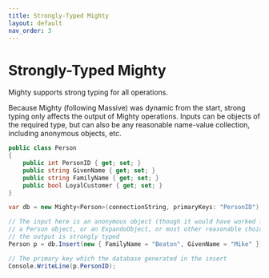 ```yaml
---
title: Strongly-Typed Mighty
layout: default
nav_order: 3
---
```


# Strongly-Typed Mighty

Mighty supports strong typing for all operations.

Because Mighty (following Massive) was dynamic from the start, strong typing only affects the output of Mighty operations. Inputs can be objects of the required type, but can also be any reasonable name-value collection, including anonymous objects, etc.

```c#
public class Person
{
	public int PersonID { get; set; }
	public string GivenName { get; set; }
	public string FamilyName { get; set; }
	public bool LoyalCustomer { get; set; }
}

var db = new Mighty<Person>(connectionString, primaryKeys: "PersonID");

// The input here is an anonymous object (though it would have worked fine with
// a Person object, or an ExpandoObject, or most other reasonable choices),
// the output is strongly typed
Person p = db.Insert(new { FamilyName = "Beaton", GivenName = "Mike" });

// The primary key which the database generated in the insert
Console.WriteLine(p.PersonID);
```
